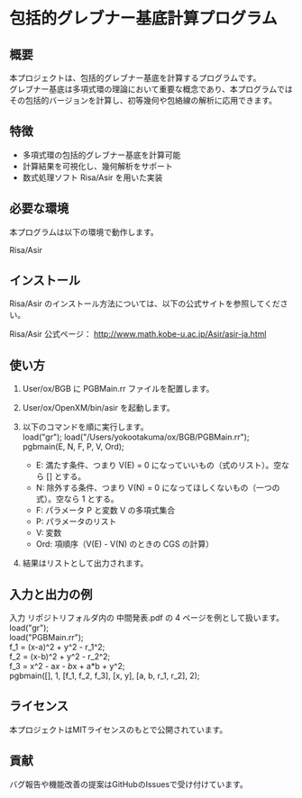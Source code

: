 # 包括的グレブナー基底計算プログラム

## 概要

本プロジェクトは、包括的グレブナー基底を計算するプログラムです。\
グレブナー基底は多項式環の理論において重要な概念であり、本プログラムではその包括的バージョンを計算し、初等幾何や包絡線の解析に応用できます。

## 特徴

- 多項式環の包括的グレブナー基底を計算可能
- 計算結果を可視化し、幾何解析をサポート
- 数式処理ソフト Risa/Asir を用いた実装

## 必要な環境

本プログラムは以下の環境で動作します。

Risa/Asir

## インストール

Risa/Asir のインストール方法については、以下の公式サイトを参照してください。

Risa/Asir 公式ページ：
http://www.math.kobe-u.ac.jp/Asir/asir-ja.html

## 使い方

1. User/ox/BGB に PGBMain.rr ファイルを配置します。
2. User/ox/OpenXM/bin/asir を起動します。
3. 以下のコマンドを順に実行します。\
   load("gr");
   load("/Users/yokootakuma/ox/BGB/PGBMain.rr");\
   pgbmain(E, N, F, P, V, Ord);
   
   - E: 満たす条件、つまり V(E) = 0 になっていいもの（式のリスト）。空なら [] とする。
   - N: 除外する条件、つまり V(N) = 0 になってほしくないもの（一つの式）。空なら 1 とする。
   - F: パラメータ P と変数 V の多項式集合
   - P: パラメータのリスト
   - V: 変数
   - Ord: 項順序（V(E) - V(N) のときの CGS の計算）
4. 結果はリストとして出力されます。

## 入力と出力の例

入力
リポジトリフォルダ内の 中間発表.pdf の 4 ページを例として扱います。
load("gr");\
load("PGBMain.rr");\
f_1 = (x-a)^2 + y^2 - r_1^2;\
f_2 = (x-b)^2 + y^2 - r_2^2;\
f_3 = x^2 - a*x - b*x + a*b + y^2;\
pgbmain([], 1, [f_1, f_2, f_3], [x, y], [a, b, r_1, r_2], 2);

## ライセンス

本プロジェクトはMITライセンスのもとで公開されています。

## 貢献

バグ報告や機能改善の提案はGitHubのIssuesで受け付けています。
